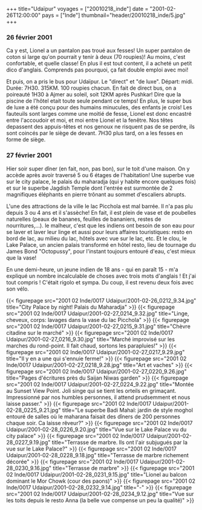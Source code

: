 +++
title="Udaïpur"
voyages = ["20010218_inde"]
date = "2001-02-26T12:00:00"
pays = ["Inde"]
thumbnail="header/20010218_inde/5.jpg"
+++
### 26 février 2001

Ca y est, Lionel a un pantalon pas troué aux fesses! Un super pantalon de coton 
si large qu'on pourrait y tenir à deux (70 roupies)! Au moins, c'est confortable, 
et quelle classe! En plus il est tout content, il a acheté un petit dico d'anglais. 
Comprends pas pourquoi, ça fait double emploi avec moi! 

Et puis, on a pris le bus pour Udaïpur. Le "direct" et "de luxe". Départ: midi. 
Durée: 7H30. 315KM. 100 roupies chacun. En fait de direct bus, on a poireauté 
1H30 à Ajmer au soleil, soit 12KM après Pushkar! Dire que la piscine de l'hôtel 
etait toute seule pendant ce temps! En plus, le super bus de luxe a été conçu 
pour des humains minucules, des enfants je crois! Les fauteuils sont larges 
comme une moitié de fesse, Lionel est donc encastré entre l'accoudoir et moi, 
et moi entre Lionel et la fenêtre. Nos têtes depassent des appuis-têtes et nos 
genoux ne risquent pas de se perdre, ils sont coincés par le siège de devant. 
7H30 plus tard, on a les fesses en forme de siège. 

### 27 février 2001

Hier soir super dîner (en fait, non, pas bon), sur le toit d'une maison. On 
y accède après avoir traversé 5 ou 6 étages de l'habitation! Une superbe vue 
sur le city palace, le palais du maharadja (qui y habite encore quelques fois) 
et sur le superbe Jagdish Temple dont l'entrée est surmontée de 2 magnifiques 
éléphants en pierre trônant au sommet d'escaliers abrupts. 

L'une des attractions de la ville le lac Picchola est mal barrée. Il n'a pas 
plu depuis 3 ou 4 ans et il s'assèche! En fait, il est plein de vase et de poubelles 
naturelles (peaux de bananes, feuilles de bananiers, restes de nourritures,...). 
le malheur, c'est que les indiens ont besoin de son eau pour se laver et laver 
leur linge et aussi pour leurs affaires touristiques: resto en bord de lac, 
au milieu du lac, hôtels avec vue sur le lac, etc. Et le clou, le Lake Palace, 
un ancien palais transformé en hôtel resto, lieu de tournage du James Bond "Octopussy", 
pour l'instant toujours entouré d'eau, c'est mieux que la vase! 

En une demi-heure, un jeune indien de 18 ans - qui en paraît 15 - m'a expliqué 
un nombre incalculable de choses avec trois mots d'anglais ! Et j'ai tout compris 
! C'était rigolo et sympa. Du coup, il est revenu deux fois avec son vélo. 


{{< figurepage src="2001 02 Inde/0017 Udaipur/2001-02-26_0212_9.34.jpg" title="City Palace by night! Palais du Maharadja"  >}}
{{< figurepage src="2001 02 Inde/0017 Udaipur/2001-02-27_0214_9.32.jpg" title="Linge, cheveux, corps: lavages dans la vase du lac Picchola"  >}}
{{< figurepage src="2001 02 Inde/0017 Udaipur/2001-02-27_0215_9.31.jpg" title="Chèvre citadine sur le marché"  >}}
{{< figurepage src="2001 02 Inde/0017 Udaipur/2001-02-27_0216_9.30.jpg" title="Marché improvisé sur les marches du rond-point. Il fait chaud, sortons les parapluies!"  >}}
{{< figurepage src="2001 02 Inde/0017 Udaipur/2001-02-27_0217_9.29.jpg" title="Il y en a une qui s'ennuie ferme!"  >}}
{{< figurepage src="2001 02 Inde/0017 Udaipur/2001-02-27_0218_9.28.jpg" title="Art et vaches"  >}}
{{< figurepage src="2001 02 Inde/0017 Udaipur/2001-02-27_0220_9.26.jpg" title="Pages d'écritures près du Saijan Niwas garden"  >}}
{{< figurepage src="2001 02 Inde/0017 Udaipur/2001-02-27_0224_9.22.jpg" title="Montée au Sunset View Point. Joli singe qui se tient les orteils en grimaçant. Impressionné par nos humbles personnes, il attend prudsemment et nous laisse passer."  >}}
{{< figurepage src="2001 02 Inde/0017 Udaipur/2001-02-28_0225_9.21.jpg" title="Le superbe Badi Mahal: jardin de style moghol entouré de salles où le maharana faisait des dîners de 200 personnes chaque soir. Ca laisse rêveur?"  >}}
{{< figurepage src="2001 02 Inde/0017 Udaipur/2001-02-28_0226_9.20.jpg" title="Vue sur le Lake Palace vu du city palace"  >}}
{{< figurepage src="2001 02 Inde/0017 Udaipur/2001-02-28_0227_9.19.jpg" title="Terrasse de marbre. Ils ont l'air subjugués par la vue sur le Lake Palace?"  >}}
{{< figurepage src="2001 02 Inde/0017 Udaipur/2001-02-28_0228_9.18.jpg" title="Terrasse de marbre richement décorée"  >}}
{{< figurepage src="2001 02 Inde/0017 Udaipur/2001-02-28_0230_9.16.jpg" title="Terrasse de marbre"  >}}
{{< figurepage src="2001 02 Inde/0017 Udaipur/2001-02-28_0231_9.15.jpg" title="Lionel au balcon dominant le Mor Chowk (cour des paons)"  >}}
{{< figurepage src="2001 02 Inde/0017 Udaipur/2001-02-28_0232_9.14.jpg" title="-"  >}}
{{< figurepage src="2001 02 Inde/0017 Udaipur/2001-02-28_0234_9.12.jpg" title="Vue sur les toits depuis le resto Anna (la belle vue compense un peu la qualité)"  >}}


